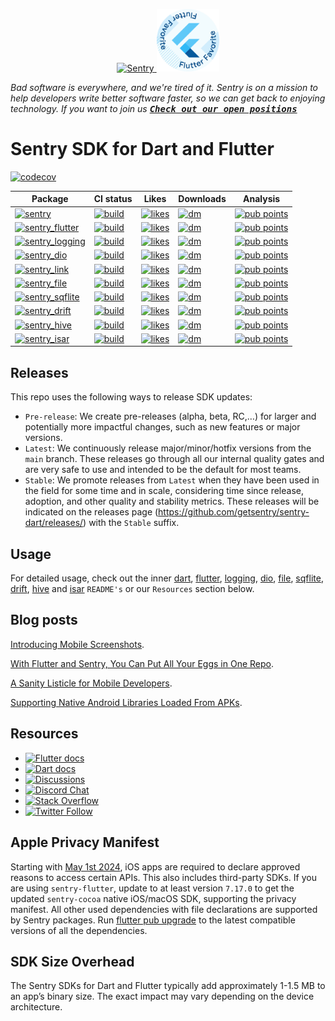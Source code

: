 <p align="center">
  <a href="https://sentry.io/?utm_source=github&utm_medium=logo" target="_blank">
    <img src="https://sentry-brand.storage.googleapis.com/sentry-wordmark-dark-280x84.png" alt="Sentry" width="280" height="84">
  </a>
  <a href="https://docs.flutter.dev/development/packages-and-plugins/favorites" target="_blank">
    <img src="https://github.com/getsentry/sentry-dart/raw/main/.github/flutter_favorite.svg" width="100">
  </a>
</p>

_Bad software is everywhere, and we're tired of it. Sentry is on a mission to help developers write better software faster, so we can get back to enjoying technology. If you want to join us [<kbd>**Check out our open positions**</kbd>](https://sentry.io/careers/)_

# Sentry SDK for Dart and Flutter

[![codecov](https://codecov.io/gh/getsentry/sentry-dart/branch/main/graph/badge.svg?token=J0QX0LPmwy)](https://codecov.io/gh/getsentry/sentry-dart)

| Package                                                                                                                            | CI status                                                                                                                                                                        | Likes                                                                                                      | Downloads                                                                                            | Analysis                                                                                                         |
| ---------------------------------------------------------------------------------------------------------------------------------- | -------------------------------------------------------------------------------------------------------------------------------------------------------------------------------- | ---------------------------------------------------------------------------------------------------------- | ---------------------------------------------------------------------------------------------------- | ---------------------------------------------------------------------------------------------------------------- |
| [![sentry](https://img.shields.io/pub/v/sentry.svg?label=sentry)](https://pub.dev/packages/sentry)                                 | [![build](https://github.com/getsentry/sentry-dart/actions/workflows/dart.yml/badge.svg?branch=main)](https://github.com/getsentry/sentry-dart/actions/workflows/dart.yml)       | [![likes](https://img.shields.io/pub/likes/sentry)](https://pub.dev/packages/sentry/score)                 | [![dm](https://img.shields.io/pub/dm/sentry)](https://pub.dev/packages/sentry/score)                 | [![pub points](https://img.shields.io/pub/points/sentry)](https://pub.dev/packages/sentry/score)                 |
| [![sentry_flutter](https://img.shields.io/pub/v/sentry_flutter.svg?label=sentry_flutter)](https://pub.dev/packages/sentry_flutter) | [![build](https://github.com/getsentry/sentry-dart/actions/workflows/flutter.yml/badge.svg?branch=main)](https://github.com/getsentry/sentry-dart/actions/workflows/flutter.yml) | [![likes](https://img.shields.io/pub/likes/sentry_flutter)](https://pub.dev/packages/sentry_flutter/score) | [![dm](https://img.shields.io/pub/dm/sentry_flutter)](https://pub.dev/packages/sentry_flutter/score) | [![pub points](https://img.shields.io/pub/points/sentry_flutter)](https://pub.dev/packages/sentry_flutter/score) |
| [![sentry_logging](https://img.shields.io/pub/v/sentry_logging.svg?label=sentry_logging)](https://pub.dev/packages/sentry_logging) | [![build](https://github.com/getsentry/sentry-dart/actions/workflows/logging.yml/badge.svg?branch=main)](https://github.com/getsentry/sentry-dart/actions/workflows/logging.yml) | [![likes](https://img.shields.io/pub/likes/sentry_logging)](https://pub.dev/packages/sentry_logging/score) | [![dm](https://img.shields.io/pub/dm/sentry_logging)](https://pub.dev/packages/sentry_logging/score) | [![pub points](https://img.shields.io/pub/points/sentry_logging)](https://pub.dev/packages/sentry_logging/score) |
| [![sentry_dio](https://img.shields.io/pub/v/sentry_dio.svg?label=sentry_dio)](https://pub.dev/packages/sentry_dio)                 | [![build](https://github.com/getsentry/sentry-dart/actions/workflows/dio.yml/badge.svg?branch=main)](https://github.com/getsentry/sentry-dart/actions/workflows/dio.yml)         | [![likes](https://img.shields.io/pub/likes/sentry_dio)](https://pub.dev/packages/sentry_dio/score)         | [![dm](https://img.shields.io/pub/dm/sentry_dio)](https://pub.dev/packages/sentry_dio/score)         | [![pub points](https://img.shields.io/pub/points/sentry_dio)](https://pub.dev/packages/sentry_dio/score)         |
| [![sentry_link](https://img.shields.io/pub/v/sentry_link.svg?label=sentry_link)](https://pub.dev/packages/sentry_link)             | [![build](https://github.com/getsentry/sentry-dart/actions/workflows/link.yml/badge.svg?branch=main)](https://github.com/getsentry/sentry-dart/actions/workflows/link.yml)       | [![likes](https://img.shields.io/pub/likes/sentry_link)](https://pub.dev/packages/sentry_link/score)       | [![dm](https://img.shields.io/pub/dm/sentry_link)](https://pub.dev/packages/sentry_link/score)       | [![pub points](https://img.shields.io/pub/points/sentry_link)](https://pub.dev/packages/sentry_link/score)       |
| [![sentry_file](https://img.shields.io/pub/v/sentry_file.svg?label=sentry_file)](https://pub.dev/packages/sentry_file)             | [![build](https://github.com/getsentry/sentry-dart/actions/workflows/file.yml/badge.svg?branch=main)](https://github.com/getsentry/sentry-dart/actions/workflows/file.yml)       | [![likes](https://img.shields.io/pub/likes/sentry_file)](https://pub.dev/packages/sentry_file/score)       | [![dm](https://img.shields.io/pub/dm/sentry_file)](https://pub.dev/packages/sentry_file/score)       | [![pub points](https://img.shields.io/pub/points/sentry_file)](https://pub.dev/packages/sentry_file/score)       |
| [![sentry_sqflite](https://img.shields.io/pub/v/sentry_sqflite.svg?label=sentry_sqflite)](https://pub.dev/packages/sentry_sqflite) | [![build](https://github.com/getsentry/sentry-dart/actions/workflows/sqflite.yml/badge.svg?branch=main)](https://github.com/getsentry/sentry-dart/actions/workflows/sqflite.yml) | [![likes](https://img.shields.io/pub/likes/sentry_sqflite)](https://pub.dev/packages/sentry_sqflite/score) | [![dm](https://img.shields.io/pub/dm/sentry_sqflite)](https://pub.dev/packages/sentry_sqflite/score) | [![pub points](https://img.shields.io/pub/points/sentry_sqflite)](https://pub.dev/packages/sentry_sqflite/score) |
| [![sentry_drift](https://img.shields.io/pub/v/sentry_drift.svg?label=sentry_drift)](https://pub.dev/packages/sentry_drift)         | [![build](https://github.com/getsentry/sentry-dart/actions/workflows/drift.yml/badge.svg?branch=main)](https://github.com/getsentry/sentry-dart/actions/workflows/drift.yml)     | [![likes](https://img.shields.io/pub/likes/sentry_drift)](https://pub.dev/packages/sentry_drift/score)     | [![dm](https://img.shields.io/pub/dm/sentry_drift)](https://pub.dev/packages/sentry_drift/score)     | [![pub points](https://img.shields.io/pub/points/sentry_drift)](https://pub.dev/packages/sentry_drift/score)     |
| [![sentry_hive](https://img.shields.io/pub/v/sentry_hive.svg?label=sentry_hive)](https://pub.dev/packages/sentry_hive)             | [![build](https://github.com/getsentry/sentry-dart/actions/workflows/hive.yml/badge.svg?branch=main)](https://github.com/getsentry/sentry-dart/actions/workflows/hive.yml)       | [![likes](https://img.shields.io/pub/likes/sentry_hive)](https://pub.dev/packages/sentry_hive/score)       | [![dm](https://img.shields.io/pub/dm/sentry_hive)](https://pub.dev/packages/sentry_hive/score)       | [![pub points](https://img.shields.io/pub/points/sentry_hive)](https://pub.dev/packages/sentry_hive/score)       |
| [![sentry_isar](https://img.shields.io/pub/v/sentry_isar.svg?label=sentry_isar)](https://pub.dev/packages/sentry_isar)             | [![build](https://github.com/getsentry/sentry-dart/actions/workflows/isar.yml/badge.svg?branch=main)](https://github.com/getsentry/sentry-dart/actions/workflows/isar.yml)       | [![likes](https://img.shields.io/pub/likes/sentry_isar)](https://pub.dev/packages/sentry_isar/score)       | [![dm](https://img.shields.io/pub/dm/sentry_isar)](https://pub.dev/packages/sentry_isar/score)       | [![pub points](https://img.shields.io/pub/points/sentry_isar)](https://pub.dev/packages/sentry_isar/score)       |

## Releases

This repo uses the following ways to release SDK updates:

- `Pre-release`: We create pre-releases (alpha, beta, RC,…) for larger and potentially more impactful changes, such as new features or major versions.
- `Latest`: We continuously release major/minor/hotfix versions from the `main` branch. These releases go through all our internal quality gates and are very safe to use and intended to be the default for most teams.
- `Stable`: We promote releases from `Latest` when they have been used in the field for some time and in scale, considering time since release, adoption, and other quality and stability metrics. These releases will be indicated on the releases page (https://github.com/getsentry/sentry-dart/releases/) with the `Stable` suffix.

## Usage

For detailed usage, check out the inner [dart](https://github.com/getsentry/sentry-dart/tree/main/packages/dart), [flutter](https://github.com/getsentry/sentry-dart/tree/main/packages/flutter), [logging](https://github.com/getsentry/sentry-dart/tree/main/packages/logging), [dio](https://github.com/getsentry/sentry-dart/tree/main/packages/dio), [file](https://github.com/getsentry/sentry-dart/tree/main/packages/file), [sqflite](https://github.com/getsentry/sentry-dart/tree/main/packages/sqflite), [drift](https://github.com/getsentry/sentry-dart/tree/main/packages/drift), [hive](https://github.com/getsentry/sentry-dart/tree/main/packages/hive) and [isar](https://github.com/getsentry/sentry-dart/tree/main/packages/isar) `README's` or our `Resources` section below.

## Blog posts

[Introducing Mobile Screenshots](https://blog.sentry.io/introducing-mobile-screenshots-and-suspect-commits/).

[With Flutter and Sentry, You Can Put All Your Eggs in One Repo](https://blog.sentry.io/2021/03/03/with-flutter-and-sentry-you-can-put-all-your-eggs-in-one-repo).

[A Sanity Listicle for Mobile Developers](https://blog.sentry.io/2021/03/30/a-sanity-listicle-for-mobile-developers/).

[Supporting Native Android Libraries Loaded From APKs](https://blog.sentry.io/2021/05/13/supporting-native-android-libraries-loaded-from-apks).

## Resources

- [![Flutter docs](https://img.shields.io/badge/documentation-sentry.io-green.svg?label=flutter%20docs)](https://docs.sentry.io/platforms/flutter/)
- [![Dart docs](https://img.shields.io/badge/documentation-sentry.io-green.svg?label=dart%20docs)](https://docs.sentry.io/platforms/dart/)
- [![Discussions](https://img.shields.io/github/discussions/getsentry/sentry-dart.svg)](https://github.com/getsentry/sentry-dart/discussions)
- [![Discord Chat](https://img.shields.io/discord/621778831602221064?logo=discord&logoColor=ffffff&color=7389D8)](https://discord.gg/gB6ja9uZuN)
- [![Stack Overflow](https://img.shields.io/badge/stack%20overflow-sentry-green.svg)](https://stackoverflow.com/questions/tagged/sentry)
- [![Twitter Follow](https://img.shields.io/twitter/follow/getsentry?label=getsentry&style=social)](https://twitter.com/intent/follow?screen_name=getsentry)

## Apple Privacy Manifest

Starting with [May 1st 2024](https://developer.apple.com/news/?id=3d8a9yyh), iOS apps are required to declare approved reasons to access certain APIs. This also includes third-party SDKs.
If you are using `sentry-flutter`, update to at least version `7.17.0` to get the updated `sentry-cocoa` native iOS/macOS SDK, supporting the privacy manifest.
All other used dependencies with file declarations are supported by Sentry packages.
Run [flutter pub upgrade](https://docs.flutter.dev/release/upgrade#upgrading-packages) to the latest compatible versions of all the dependencies.

## SDK Size Overhead

The Sentry SDKs for Dart and Flutter typically add approximately 1-1.5 MB to an app’s binary size. The exact impact may vary depending on the device architecture.
